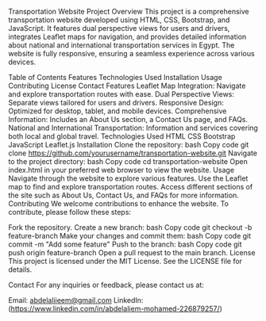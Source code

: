 Transportation Website
Project Overview
This project is a comprehensive transportation website developed using HTML, CSS, Bootstrap, and JavaScript. It features dual perspective views for users and drivers, integrates Leaflet maps for navigation, and provides detailed information about national and international transportation services in Egypt. The website is fully responsive, ensuring a seamless experience across various devices.

Table of Contents
Features
Technologies Used
Installation
Usage
Contributing
License
Contact
Features
Leaflet Map Integration: Navigate and explore transportation routes with ease.
Dual Perspective Views: Separate views tailored for users and drivers.
Responsive Design: Optimized for desktop, tablet, and mobile devices.
Comprehensive Information: Includes an About Us section, a Contact Us page, and FAQs.
National and International Transportation: Information and services covering both local and global travel.
Technologies Used
HTML
CSS
Bootstrap
JavaScript
Leaflet.js
Installation
Clone the repository:
bash
Copy code
git clone https://github.com/yourusername/transportation-website.git
Navigate to the project directory:
bash
Copy code
cd transportation-website
Open index.html in your preferred web browser to view the website.
Usage
Navigate through the website to explore various features.
Use the Leaflet map to find and explore transportation routes.
Access different sections of the site such as About Us, Contact Us, and FAQs for more information.
Contributing
We welcome contributions to enhance the website. To contribute, please follow these steps:

Fork the repository.
Create a new branch:
bash
Copy code
git checkout -b feature-branch
Make your changes and commit them:
bash
Copy code
git commit -m "Add some feature"
Push to the branch:
bash
Copy code
git push origin feature-branch
Open a pull request to the main branch.
License
This project is licensed under the MIT License. See the LICENSE file for details.

Contact
For any inquiries or feedback, please contact us at:

Email: abdelaliieem@gmail.com
LinkedIn: (https://www.linkedin.com/in/abdelaliem-mohamed-226879257/)

